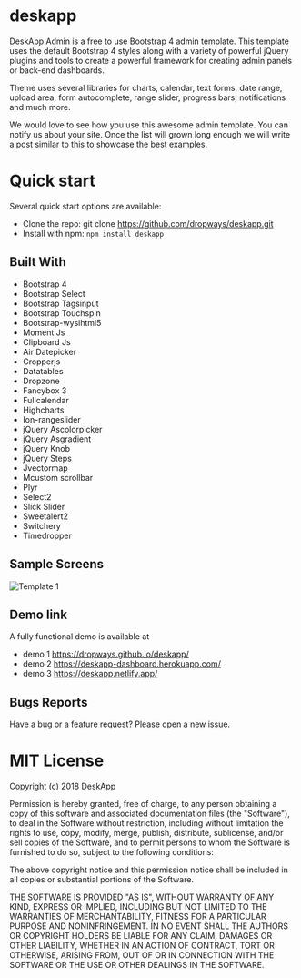 # deskapp

DeskApp Admin is a free to use Bootstrap 4 admin template. This template uses the default Bootstrap 4 styles along with a variety of powerful jQuery plugins and tools to create a powerful framework for creating admin panels or back-end dashboards.

Theme uses several libraries for charts, calendar, text forms, date range, upload area, form autocomplete, range slider, progress bars, notifications and much more.

We would love to see how you use this awesome admin template. You can notify us about your site. Once the list will grown long enough we will write a post similar to this to showcase the best examples.

# Quick start
Several quick start options are available:
* Clone the repo: git clone https://github.com/dropways/deskapp.git
* Install with npm: 
  `npm install deskapp`

## Built With
* Bootstrap 4
* Bootstrap Select
* Bootstrap Tagsinput
* Bootstrap Touchspin
* Bootstrap-wysihtml5
* Moment Js
* Clipboard Js
* Air Datepicker
* Cropperjs
* Datatables
* Dropzone
* Fancybox 3
* Fullcalendar
* Highcharts
* Ion-rangeslider
* jQuery Ascolorpicker
* jQuery Asgradient
* jQuery Knob
* jQuery Steps
* Jvectormap
* Mcustom scrollbar
* Plyr
* Select2
* Slick Slider
* Sweetalert2
* Switchery
* Timedropper

## Sample Screens
<img src="https://user-images.githubusercontent.com/38377336/86491687-03ca9a00-bd89-11ea-8a3a-11dcfcddd254.png" alt="Template 1">

## Demo link
A fully functional demo is available at

- demo 1 https://dropways.github.io/deskapp/
- demo 2 https://deskapp-dashboard.herokuapp.com/
- demo 3 https://deskapp.netlify.app/

## Bugs Reports
Have a bug or a feature request? Please open a new issue.

# MIT License

Copyright (c) 2018 DeskApp

Permission is hereby granted, free of charge, to any person obtaining a copy
of this software and associated documentation files (the "Software"), to deal
in the Software without restriction, including without limitation the rights
to use, copy, modify, merge, publish, distribute, sublicense, and/or sell
copies of the Software, and to permit persons to whom the Software is
furnished to do so, subject to the following conditions:

The above copyright notice and this permission notice shall be included in all
copies or substantial portions of the Software.

THE SOFTWARE IS PROVIDED "AS IS", WITHOUT WARRANTY OF ANY KIND, EXPRESS OR
IMPLIED, INCLUDING BUT NOT LIMITED TO THE WARRANTIES OF MERCHANTABILITY,
FITNESS FOR A PARTICULAR PURPOSE AND NONINFRINGEMENT. IN NO EVENT SHALL THE
AUTHORS OR COPYRIGHT HOLDERS BE LIABLE FOR ANY CLAIM, DAMAGES OR OTHER
LIABILITY, WHETHER IN AN ACTION OF CONTRACT, TORT OR OTHERWISE, ARISING FROM,
OUT OF OR IN CONNECTION WITH THE SOFTWARE OR THE USE OR OTHER DEALINGS IN THE
SOFTWARE.
